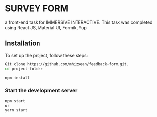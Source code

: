 # SURVEY FORM

a front-end task for IMMERSIVE INTERACTIVE. This task was completed using React JS, Material UI, Formik, Yup

## Installation

To set up the project, follow these steps:

```bash
Git clone https://github.com/mhizsean/feedback-form.git.
cd project-folder

npm install
```

### Start the development server

```bash
npm start
or
yarn start
```

